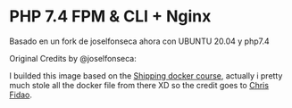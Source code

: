 PHP 7.4 FPM & CLI + Nginx
=========================

Basado en un fork de joselfonseca ahora con UBUNTU  20.04 y php7.4 


Original Credits by @joselfonseca:

I builded this image based on the [Shipping docker course](https://shippingdocker.com), actually i pretty much stole all the docker file from there XD so the credit goes to [Chris Fidao](https://twitter.com/fideloper).
